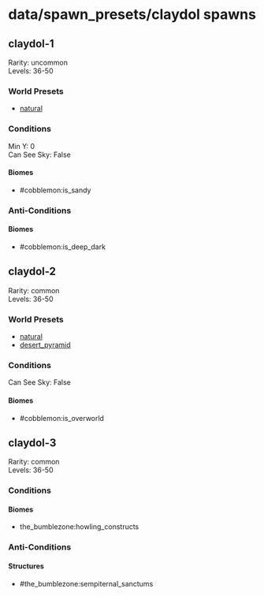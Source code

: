 # data/spawn_presets/claydol spawns  
  
## claydol-1  
Rarity: uncommon  
Levels: 36-50  
  
### World Presets  
* [natural](/data/spawn_data/natural.md)  
  
### Conditions  
Min Y: 0  
Can See Sky: False  
  
#### Biomes  
  * #cobblemon:is_sandy
  
  
### Anti-Conditions  
  
#### Biomes  
  * #cobblemon:is_deep_dark
  
  
## claydol-2  
Rarity: common  
Levels: 36-50  
  
### World Presets  
* [natural](/data/spawn_data/natural.md)  
* [desert_pyramid](/data/spawn_data/desert_pyramid.md)  
  
### Conditions  
Can See Sky: False  
  
#### Biomes  
  * #cobblemon:is_overworld
  
  
## claydol-3  
Rarity: common  
Levels: 36-50  
  
### Conditions  
  
#### Biomes  
  * the_bumblezone:howling_constructs
  
  
### Anti-Conditions  
  
#### Structures  
  * #the_bumblezone:sempiternal_sanctums
  
